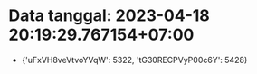 # Data tanggal: 2023-04-18 20:19:29.767154+07:00

* {'uFxVH8veVtvoYVqW': 5322, 'tG30RECPVyP00c6Y': 5428}
